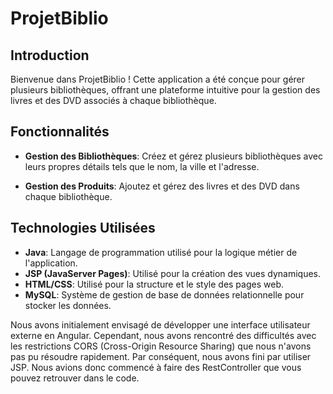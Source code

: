 # ProjetBiblio

## Introduction

Bienvenue dans ProjetBiblio ! Cette application a été conçue pour gérer plusieurs bibliothèques, offrant une plateforme intuitive pour la gestion des livres et des DVD associés à chaque bibliothèque.

## Fonctionnalités

- **Gestion des Bibliothèques**: Créez et gérez plusieurs bibliothèques avec leurs propres détails tels que le nom, la ville et l'adresse.
  
- **Gestion des Produits**: Ajoutez et gérez des livres et des DVD dans chaque bibliothèque.

## Technologies Utilisées

- **Java**: Langage de programmation utilisé pour la logique métier de l'application.
- **JSP (JavaServer Pages)**: Utilisé pour la création des vues dynamiques.
- **HTML/CSS**: Utilisé pour la structure et le style des pages web.
- **MySQL**: Système de gestion de base de données relationnelle pour stocker les données.

Nous avons initialement envisagé de développer une interface utilisateur externe en Angular. Cependant, nous avons rencontré des difficultés avec les restrictions CORS (Cross-Origin Resource Sharing) que nous n'avons pas pu résoudre rapidement. Par conséquent, nous avons fini par utiliser JSP. Nous avions donc commencé à faire des RestController que vous pouvez retrouver dans le code.

